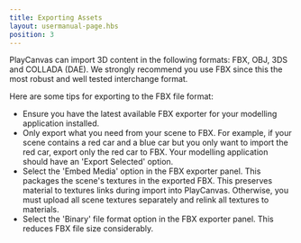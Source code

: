 ```yaml
---
title: Exporting Assets
layout: usermanual-page.hbs
position: 3
---
```


PlayCanvas can import 3D content in the following formats: FBX, OBJ, 3DS and COLLADA (DAE). We strongly recommend you use FBX since this the most robust and well tested interchange format.

Here are some tips for exporting to the FBX file format:

* Ensure you have the latest available FBX exporter for your modelling application installed.
* Only export what you need from your scene to FBX. For example, if your scene contains a red car and a blue car but you only want to import the red car, export only the red car to FBX. Your modelling application should have an 'Export Selected' option.
* Select the 'Embed Media' option in the FBX exporter panel. This packages the scene's textures in the exported FBX. This preserves material to textures links during import into PlayCanvas. Otherwise, you must upload all scene textures separately and relink all textures to materials.
* Select the 'Binary' file format option in the FBX exporter panel. This reduces FBX file size considerably.
